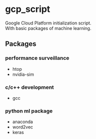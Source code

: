 gcp_script
==========
Google Cloud Platform initialization script.  
With basic packages of machine learning.

## Packages
### performance surveillance
+   htop
+   nvidia-sim

### c/c++ development
+   gcc

### python ml package
+   anaconda
+   word2vec
+   keras
